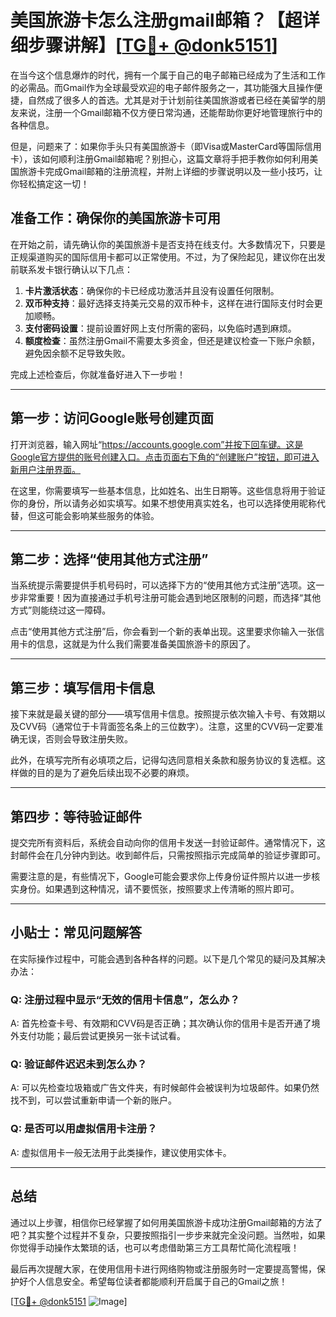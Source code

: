 # 美国旅游卡怎么注册gmail邮箱？【超详细步骤讲解】[[TG💪+ @donk5151](https://t.me/s/donk5151)]

在当今这个信息爆炸的时代，拥有一个属于自己的电子邮箱已经成为了生活和工作的必需品。而Gmail作为全球最受欢迎的电子邮件服务之一，其功能强大且操作便捷，自然成了很多人的首选。尤其是对于计划前往美国旅游或者已经在美留学的朋友来说，注册一个Gmail邮箱不仅方便日常沟通，还能帮助你更好地管理旅行中的各种信息。

但是，问题来了：如果你手头只有美国旅游卡（即Visa或MasterCard等国际信用卡），该如何顺利注册Gmail邮箱呢？别担心，这篇文章将手把手教你如何利用美国旅游卡完成Gmail邮箱的注册流程，并附上详细的步骤说明以及一些小技巧，让你轻松搞定这一切！

## 准备工作：确保你的美国旅游卡可用

在开始之前，请先确认你的美国旅游卡是否支持在线支付。大多数情况下，只要是正规渠道购买的国际信用卡都可以正常使用。不过，为了保险起见，建议你在出发前联系发卡银行确认以下几点：

1. **卡片激活状态**：确保你的卡已经成功激活并且没有设置任何限制。
2. **双币种支持**：最好选择支持美元交易的双币种卡，这样在进行国际支付时会更加顺畅。
3. **支付密码设置**：提前设置好网上支付所需的密码，以免临时遇到麻烦。
4. **额度检查**：虽然注册Gmail不需要太多资金，但还是建议检查一下账户余额，避免因余额不足导致失败。

完成上述检查后，你就准备好进入下一步啦！

---

## 第一步：访问Google账号创建页面

打开浏览器，输入网址“https://accounts.google.com”并按下回车键。这是Google官方提供的账号创建入口。点击页面右下角的“创建账户”按钮，即可进入新用户注册界面。

在这里，你需要填写一些基本信息，比如姓名、出生日期等。这些信息将用于验证你的身份，所以请务必如实填写。如果不想使用真实姓名，也可以选择使用昵称代替，但这可能会影响某些服务的体验。

---

## 第二步：选择“使用其他方式注册”

当系统提示需要提供手机号码时，可以选择下方的“使用其他方式注册”选项。这一步非常重要！因为直接通过手机号注册可能会遇到地区限制的问题，而选择“其他方式”则能绕过这一障碍。

点击“使用其他方式注册”后，你会看到一个新的表单出现。这里要求你输入一张信用卡的信息，这就是为什么我们需要准备美国旅游卡的原因了。

---

## 第三步：填写信用卡信息

接下来就是最关键的部分——填写信用卡信息。按照提示依次输入卡号、有效期以及CVV码（通常位于卡背面签名条上的三位数字）。注意，这里的CVV码一定要准确无误，否则会导致注册失败。

此外，在填写完所有必填项之后，记得勾选同意相关条款和服务协议的复选框。这样做的目的是为了避免后续出现不必要的麻烦。

---

## 第四步：等待验证邮件

提交完所有资料后，系统会自动向你的信用卡发送一封验证邮件。通常情况下，这封邮件会在几分钟内到达。收到邮件后，只需按照指示完成简单的验证步骤即可。

需要注意的是，有些情况下，Google可能会要求你上传身份证件照片以进一步核实身份。如果遇到这种情况，请不要慌张，按照要求上传清晰的照片即可。

---

## 小贴士：常见问题解答

在实际操作过程中，可能会遇到各种各样的问题。以下是几个常见的疑问及其解决办法：

### Q: 注册过程中显示“无效的信用卡信息”，怎么办？
A: 首先检查卡号、有效期和CVV码是否正确；其次确认你的信用卡是否开通了境外支付功能；最后尝试更换另一张卡试试看。

### Q: 验证邮件迟迟未到怎么办？
A: 可以先检查垃圾箱或广告文件夹，有时候邮件会被误判为垃圾邮件。如果仍然找不到，可以尝试重新申请一个新的账户。

### Q: 是否可以用虚拟信用卡注册？
A: 虚拟信用卡一般无法用于此类操作，建议使用实体卡。

---

## 总结

通过以上步骤，相信你已经掌握了如何用美国旅游卡成功注册Gmail邮箱的方法了吧？其实整个过程并不复杂，只要按照指引一步步来就完全没问题。当然啦，如果你觉得手动操作太繁琐的话，也可以考虑借助第三方工具帮忙简化流程哦！

最后再次提醒大家，在使用信用卡进行网络购物或注册服务时一定要提高警惕，保护好个人信息安全。希望每位读者都能顺利开启属于自己的Gmail之旅！

[[TG💪+ @donk5151](https://t.me/s/donk5151) ![Image](https://i.postimg.cc/rwNCRYN7/Snipaste-2025-04-30-17-27-05.png)]